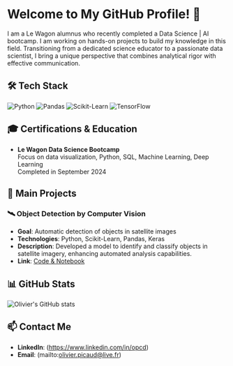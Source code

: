 # Welcome to My GitHub Profile! 👋

I am a Le Wagon alumnus who recently completed a Data Science | AI bootcamp. I am working on hands-on projects to build my knowledge in this field. Transitioning from a dedicated science educator to a passionate data scientist, I bring a unique perspective that combines analytical rigor with effective communication.

## 🛠️ Tech Stack

![Python](https://img.shields.io/badge/Python-3776AB?style=for-the-badge&logo=python&logoColor=white)
![Pandas](https://img.shields.io/badge/Pandas-150458?style=for-the-badge&logo=pandas&logoColor=white)
![Scikit-Learn](https://img.shields.io/badge/Scikit--Learn-F7931E?style=for-the-badge&logo=scikit-learn&logoColor=white)
![TensorFlow](https://img.shields.io/badge/TensorFlow-FF6F00?style=for-the-badge&logo=tensorflow&logoColor=white)

## 🎓 Certifications & Education

- **Le Wagon Data Science Bootcamp**  
  Focus on data visualization, Python, SQL, Machine Learning, Deep Learning  
  Completed in September 2024

## 📝 Main Projects

### 🛰️ Object Detection by Computer Vision

- **Goal**: Automatic detection of objects in satellite images
- **Technologies**: Python, Scikit-Learn, Pandas, Keras
- **Description**: Developed a model to identify and classify objects in satellite imagery, enhancing automated analysis capabilities.
- **Link**: [Code & Notebook](#)

## 📊 GitHub Stats

![Olivier's GitHub stats](https://github-readme-stats.vercel.app/api?username=olivierpi974&show_icons=true&theme=radical)

## 📫 Contact Me

- **LinkedIn**: (https://www.linkedin.com/in/opcd)
- **Email**: (mailto:olivier.picaud@live.fr)


<!---
olivierpi974/olivierpi974 is a ✨ special ✨ repository because its `README.md` (this file) appears on your GitHub profile.
You can click the Preview link to take a look at your changes.
--->
